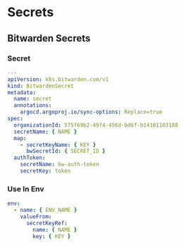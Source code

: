 # Secrets

## Bitwarden Secrets

### Secret

```yaml
---
apiVersion: k8s.bitwarden.com/v1
kind: BitwardenSecret
metadata:
  name: secret
  annotations:
    argocd.argoproj.io/sync-options: Replace=true
spec:
  organizationId: 575f69b2-49f4-456d-bd6f-b14101103188
  secretName: { NAME }
  map:
    - secretKeyName: { KEY }
      bwSecretId: { SECRET_ID }
  authToken:
    secretName: bw-auth-token
    secretKey: token
```

### Use In Env

```yaml
env:
  - name: { ENV_NAME }
    valueFrom:
      secretKeyRef:
        name: { NAME }
        key: { KEY }
```
